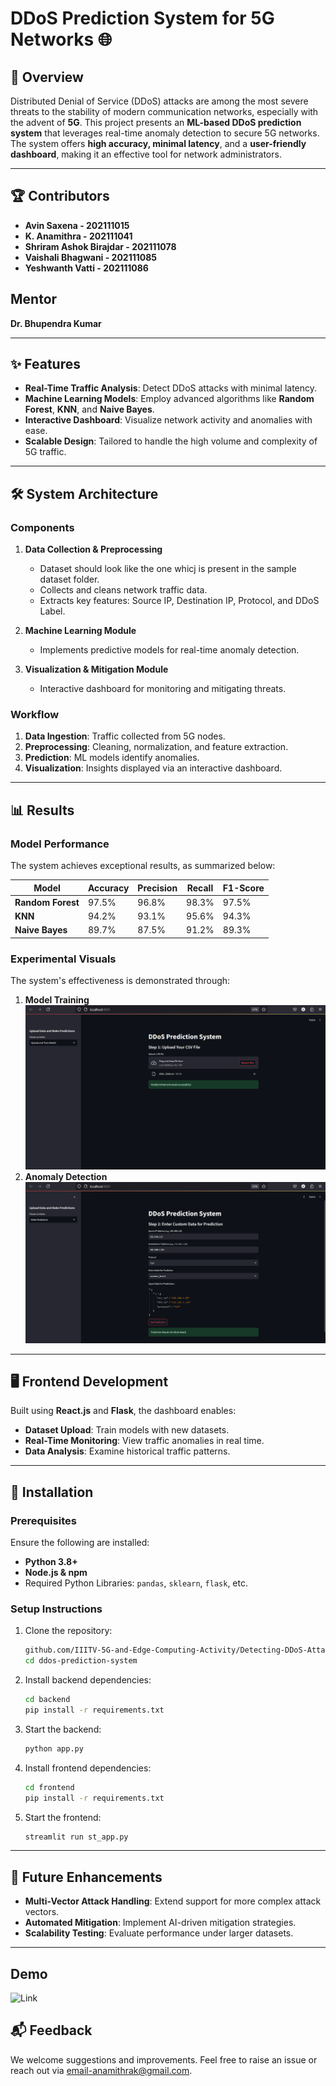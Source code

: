 
# DDoS Prediction System for 5G Networks 🌐

## 🚀 Overview  
Distributed Denial of Service (DDoS) attacks are among the most severe threats to the stability of modern communication networks, especially with the advent of **5G**. This project presents an **ML-based DDoS prediction system** that leverages real-time anomaly detection to secure 5G networks. The system offers **high accuracy, minimal latency**, and a **user-friendly dashboard**, making it an effective tool for network administrators.

---

## 🏆 Contributors   
- **Avin Saxena - 202111015**
- **K. Anamithra - 202111041** 
- **Shriram Ashok Birajdar - 202111078**  
- **Vaishali Bhagwani - 202111085**  
- **Yeshwanth Vatti - 202111086**

## Mentor
**Dr. Bhupendra Kumar**

---

## ✨ Features  
- **Real-Time Traffic Analysis**: Detect DDoS attacks with minimal latency.  
- **Machine Learning Models**: Employ advanced algorithms like **Random Forest**, **KNN**, and **Naive Bayes**.  
- **Interactive Dashboard**: Visualize network activity and anomalies with ease.  
- **Scalable Design**: Tailored to handle the high volume and complexity of 5G traffic.

---

## 🛠 System Architecture  
### Components  
1. **Data Collection & Preprocessing**
   - Dataset should look like the one whicj is present in the sample dataset folder.
   - Collects and cleans network traffic data.  
   - Extracts key features: Source IP, Destination IP, Protocol, and DDoS Label.

3. **Machine Learning Module**  
   - Implements predictive models for real-time anomaly detection.

4. **Visualization & Mitigation Module**  
   - Interactive dashboard for monitoring and mitigating threats.

### Workflow  
1. **Data Ingestion**: Traffic collected from 5G nodes.  
2. **Preprocessing**: Cleaning, normalization, and feature extraction.  
3. **Prediction**: ML models identify anomalies.  
4. **Visualization**: Insights displayed via an interactive dashboard.

---

## 📊 Results  
### Model Performance  
The system achieves exceptional results, as summarized below:

| Model          | Accuracy | Precision | Recall | F1-Score |
|----------------|----------|-----------|--------|----------|
| **Random Forest** | 97.5%    | 96.8%     | 98.3%  | 97.5%    |
| **KNN**          | 94.2%    | 93.1%     | 95.6%  | 94.3%    |
| **Naive Bayes**   | 89.7%    | 87.5%     | 91.2%  | 89.3%    |

### Experimental Visuals  
The system's effectiveness is demonstrated through:  
1. **Model Training**  
   ![Model Training](Images/train.png)  
2. **Anomaly Detection**  
   ![Anomaly Detection](Images/predict.png)

---

## 🖥 Frontend Development  
Built using **React.js** and **Flask**, the dashboard enables:  
- **Dataset Upload**: Train models with new datasets.  
- **Real-Time Monitoring**: View traffic anomalies in real time.  
- **Data Analysis**: Examine historical traffic patterns.  

---

## 🔧 Installation  
### Prerequisites  
Ensure the following are installed:  
- **Python 3.8+**  
- **Node.js & npm**  
- Required Python Libraries: `pandas`, `sklearn`, `flask`, etc.  

### Setup Instructions  
1. Clone the repository:  
   ```bash
   github.com/IIITV-5G-and-Edge-Computing-Activity/Detecting-DDoS-Attacks.git
   cd ddos-prediction-system
   ```  
2. Install backend dependencies:  
   ```bash
   cd backend
   pip install -r requirements.txt
   ```  
3. Start the backend:  
   ```bash
   python app.py
   ```  
4. Install frontend dependencies:  
   ```bash
   cd frontend
   pip install -r requirements.txt
   ```  
5. Start the frontend:  
   ```bash
   streamlit run st_app.py
   ```

---

## 🔮 Future Enhancements  
- **Multi-Vector Attack Handling**: Extend support for more complex attack vectors.  
- **Automated Mitigation**: Implement AI-driven mitigation strategies.  
- **Scalability Testing**: Evaluate performance under larger datasets.

---


## Demo 
 ![Link](https://drive.google.com/file/d/1IFbZ0QM8V2aB7eOaDYBApOrpF0esoaTx/view?usp=sharing)



## 📬 Feedback  
We welcome suggestions and improvements. Feel free to raise an issue or reach out via email-anamithrak@gmail.com.  
